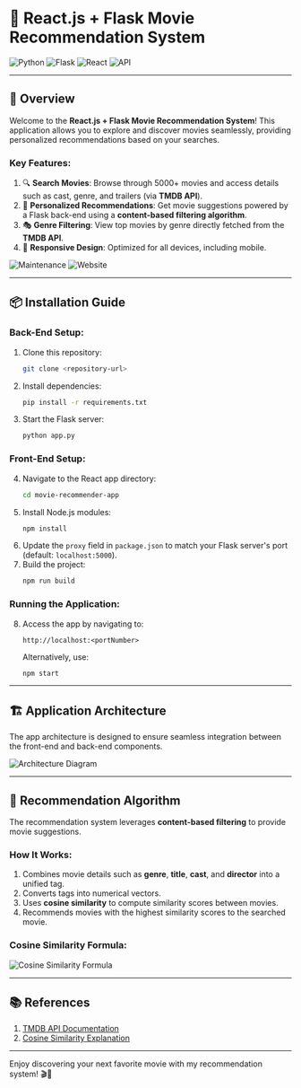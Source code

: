 # 🎥 **React.js + Flask Movie Recommendation System**

![Python](https://img.shields.io/badge/Python-3.9.6-blue) ![Flask](https://img.shields.io/badge/Flask-Framework-orange) ![React](https://img.shields.io/badge/React-Frontend-green) ![API](https://img.shields.io/badge/TMDB-API-yellow)

---

## 🌟 **Overview**

Welcome to the **React.js + Flask Movie Recommendation System**! This application allows you to explore and discover movies seamlessly, providing personalized recommendations based on your searches.

### **Key Features**:

1. 🔍 **Search Movies**: Browse through 5000+ movies and access details such as cast, genre, and trailers (via **TMDB API**).
2. 🎥 **Personalized Recommendations**: Get movie suggestions powered by a Flask back-end using a **content-based filtering algorithm**.
3. 🎭 **Genre Filtering**: View top movies by genre directly fetched from the **TMDB API**.
4. 📱 **Responsive Design**: Optimized for all devices, including mobile.

![Maintenance](https://img.shields.io/badge/Maintained-Yes-brightgreen) ![Website](https://img.shields.io/badge/Website-Up-yellow)

---

## 📦 **Installation Guide**

### **Back-End Setup**:

1. Clone this repository:
   ```bash
   git clone <repository-url>
   ```
2. Install dependencies:
   ```bash
   pip install -r requirements.txt
   ```
3. Start the Flask server:
   ```bash
   python app.py
   ```

### **Front-End Setup**:

4. Navigate to the React app directory:
   ```bash
   cd movie-recommender-app
   ```
5. Install Node.js modules:
   ```bash
   npm install
   ```
6. Update the `proxy` field in `package.json` to match your Flask server's port (default: `localhost:5000`).
7. Build the project:
   ```bash
   npm run build
   ```

### **Running the Application**:

8. Access the app by navigating to:

   ```
   http://localhost:<portNumber>
   ```

   Alternatively, use:

   ```bash
   npm start
   ```

---

## 🏗️ **Application Architecture**

The app architecture is designed to ensure seamless integration between the front-end and back-end components.

![Architecture Diagram](https://user-images.githubusercontent.com/74367889/170507933-fabe5dcc-52a0-476f-8650-c454a433bc48.png)

---

## 🧠 **Recommendation Algorithm**

The recommendation system leverages **content-based filtering** to provide movie suggestions.

### **How It Works**:

1. Combines movie details such as **genre**, **title**, **cast**, and **director** into a unified tag.
2. Converts tags into numerical vectors.
3. Uses **cosine similarity** to compute similarity scores between movies.
4. Recommends movies with the highest similarity scores to the searched movie.

### **Cosine Similarity Formula**:

![Cosine Similarity Formula](https://user-images.githubusercontent.com/74367889/170820479-843243b2-3659-4101-8adf-2e5c7cdbcc19.png)

---

## 📚 **References**

1. [TMDB API Documentation](https://www.themoviedb.org/documentation/api)
2. [Cosine Similarity Explanation](https://www.machinelearningplus.com/nlp/cosine-similarity/)

---

Enjoy discovering your next favorite movie with my recommendation system! 🎬🍿

